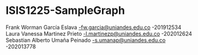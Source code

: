 # ISIS1225-SampleGraph
Frank Worman García Eslava -fw.garcia@uniandes.edu.co -201912534 Laura Vanessa Martinez Prieto -l.martinezp@uniandes.edu.co -202012624 Sebastian Alberto Umaña Peinado -s.umanap@uniandes.edu.co -202013778
